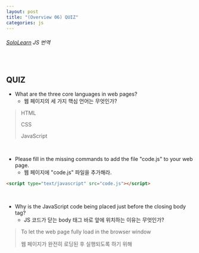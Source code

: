 ```yaml
---
layout: post
title: "(Overview 06) QUIZ"
categories: js
---
```


###### [SoloLearn](https://www.sololearn.com/) JS 번역

<br>

## QUIZ

- What are the three core languages in web pages?
  - 웹 페이지의 세 가지 핵심 언어는 무엇인가?

> HTML
>
> CSS
>
> JavaScript

<br>

- Please fill in the missing commands to add the file "code.js" to your web page.
  - 웹 페이지에 "code.js" 파일을 추가해라.

```html
<script type="text/javascript" src="code.js"></script>
```

<br>

- Why is the JavaScript code being placed just before the closing body tag?
  - JS 코드가 닫는 body 태그 바로 앞에 위치하는 이유는 무엇인가?

> To let the web page fully load in the browser window
>
> 웹 페이지가 완전히 로딩된 후 실행되도록 하기 위해

<br>